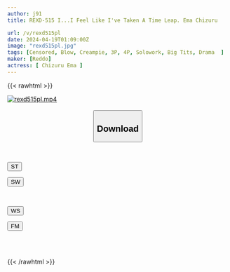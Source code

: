 ```yaml
---
author: j91
title: REXD-515 I...I Feel Like I've Taken A Time Leap. Ema Chizuru

url: /v/rexd515pl
date: 2024-04-19T01:09:00Z
image: "rexd515pl.jpg"
tags: [Censored, Blow, Creampie, 3P, 4P, Solowork, Big Tits, Drama	]
maker: [Reddo]
actress: [ Chizuru Ema ]
---
```



{{< rawhtml >}}

<div class="video" data-videoid="x24yzJb29KTkGYq">
    <a href="javascript:;">
        <img src="/v/rexd515pl/rexd515pl.jpg" width="WIDTH" height="HEIGHT" alt="rexd515pl.mp4" loading="lazy">
    </a>
</div>

<script type="text/javascript" src="https://j91.asia/asset/on-demand-st.js"></script>

<br>
  <link rel="stylesheet" href="https://j91.asia/asset/bs5.css">
  
  <center>
  <button class="btn btn-primary" type="button" data-bs-toggle="collapse" data-bs-target=".multi-collapse" aria-expanded="false" aria-controls="multiCollapseExample1 multiCollapseExample2"><h2>Download</h2></button></center>
</p>
<div class="row">
  <div class="col">
    <div class="collapse multi-collapse" id="multiCollapseExample1">
      <div class="card card-body">
	      	      <br>
<div class="buttons">  
<p><a href="https://streamtape.to/v/x24yzJb29KTkGYq" target="_blank"><button class="btn-hover color-3"><i class="fa fa-download"></i> ST</button></a></p>
<p><a href="https://asnwish.com/rskd8idsxb52" target="_blank"><button class="btn-hover color-2"><i class="fa fa-download"></i> SW</button></a></p></div>
    </div>
  </div>
</div>
  <div class="col">
    <div class="collapse multi-collapse" id="multiCollapseExample2">
      <div class="card card-body">
	      <br>
<div class="buttons">
<p><a href="https://wolfstream.tv/8qulwq0zk5h0"><button class="btn-hover color-9"><i class="fa fa-download"></i> WS</button></a></p>
<p><a href="https://filemoon.sx/d/gzqmy4pyxc64"><button class="btn-hover color-8"><i class="fa fa-download"></i> FM</button></a></p></div>
<br><br>
      </div>
    </div>
  </div>
</div>

{{< /rawhtml >}}